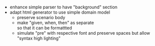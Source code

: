 
- enhance simple parser to have "background" section
- adapt html generator to use simple domain model
  - preserve scenario body 
  - make "given, when, then" as separate <div/> so that it can be formattted
  - simulate "pre" with respective font and preserve spaces but allow "syntax high lighting"